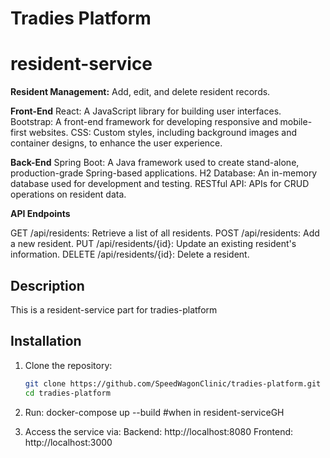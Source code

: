 # Tradies Platform
# resident-service


**Resident Management:** Add, edit, and delete resident records.

**Front-End**
React: A JavaScript library for building user interfaces.
Bootstrap: A front-end framework for developing responsive and mobile-first websites.
CSS: Custom styles, including background images and container designs, to enhance the user experience.

**Back-End**
Spring Boot: A Java framework used to create stand-alone, production-grade Spring-based applications.
H2 Database: An in-memory database used for development and testing.
RESTful API: APIs for CRUD operations on resident data.

**API Endpoints**

GET /api/residents: Retrieve a list of all residents.
POST /api/residents: Add a new resident.
PUT /api/residents/{id}: Update an existing resident's information.
DELETE /api/residents/{id}: Delete a resident.

## Description
This is a resident-service part for tradies-platform

## Installation

1. Clone the repository:
   ```bash
   git clone https://github.com/SpeedWagonClinic/tradies-platform.git
   cd tradies-platform

2. Run: docker-compose up --build    #when in resident-serviceGH

3. Access the service via:
Backend: http://localhost:8080
Frontend: http://localhost:3000


